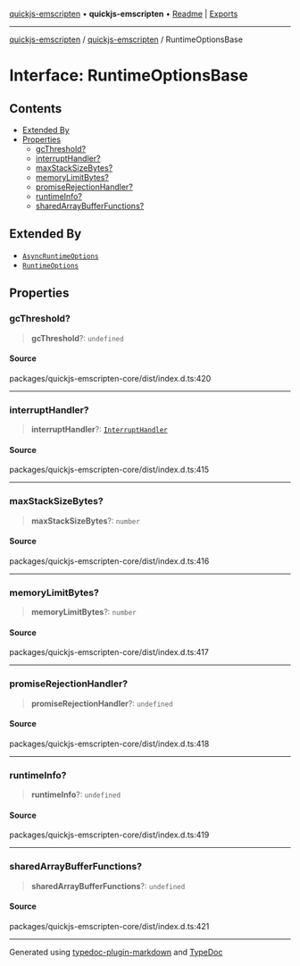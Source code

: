 [quickjs-emscripten](../../packages.md) • **quickjs-emscripten** • [Readme](../README.md) \| [Exports](../exports.md)

***

[quickjs-emscripten](../../packages.md) / [quickjs-emscripten](../exports.md) / RuntimeOptionsBase

# Interface: RuntimeOptionsBase

## Contents

- [Extended By](RuntimeOptionsBase.md#extended-by)
- [Properties](RuntimeOptionsBase.md#properties)
  - [gcThreshold?](RuntimeOptionsBase.md#gcthreshold)
  - [interruptHandler?](RuntimeOptionsBase.md#interrupthandler)
  - [maxStackSizeBytes?](RuntimeOptionsBase.md#maxstacksizebytes)
  - [memoryLimitBytes?](RuntimeOptionsBase.md#memorylimitbytes)
  - [promiseRejectionHandler?](RuntimeOptionsBase.md#promiserejectionhandler)
  - [runtimeInfo?](RuntimeOptionsBase.md#runtimeinfo)
  - [sharedArrayBufferFunctions?](RuntimeOptionsBase.md#sharedarraybufferfunctions)

## Extended By

- [`AsyncRuntimeOptions`](AsyncRuntimeOptions.md)
- [`RuntimeOptions`](RuntimeOptions.md)

## Properties

### gcThreshold?

> **gcThreshold**?: `undefined`

#### Source

packages/quickjs-emscripten-core/dist/index.d.ts:420

***

### interruptHandler?

> **interruptHandler**?: [`InterruptHandler`](../exports.md#interrupthandler)

#### Source

packages/quickjs-emscripten-core/dist/index.d.ts:415

***

### maxStackSizeBytes?

> **maxStackSizeBytes**?: `number`

#### Source

packages/quickjs-emscripten-core/dist/index.d.ts:416

***

### memoryLimitBytes?

> **memoryLimitBytes**?: `number`

#### Source

packages/quickjs-emscripten-core/dist/index.d.ts:417

***

### promiseRejectionHandler?

> **promiseRejectionHandler**?: `undefined`

#### Source

packages/quickjs-emscripten-core/dist/index.d.ts:418

***

### runtimeInfo?

> **runtimeInfo**?: `undefined`

#### Source

packages/quickjs-emscripten-core/dist/index.d.ts:419

***

### sharedArrayBufferFunctions?

> **sharedArrayBufferFunctions**?: `undefined`

#### Source

packages/quickjs-emscripten-core/dist/index.d.ts:421

***

Generated using [typedoc-plugin-markdown](https://www.npmjs.com/package/typedoc-plugin-markdown) and [TypeDoc](https://typedoc.org/)
